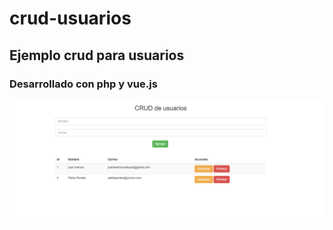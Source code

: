 # crud-usuarios

## Ejemplo crud para usuarios

### Desarrollado con php y vue.js

![imagen crud-usuarios](https://raw.githubusercontent.com/juanmarcoscabezas/crud-usuarios/master/crud-usuarios.png)
